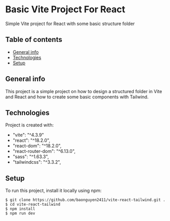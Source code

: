 # Basic Vite Project For React

Simple Vite project for React with some basic structure folder

## Table of contents

- [General info](#general-info)
- [Technologies](#technologies)
- [Setup](#setup)

## General info

This project is a simple project on how to design a structured folder in Vite and React and how to create some basic components with Tailwind.

## Technologies

Project is created with:

- "vite": "^4.3.9"
- "react": "^18.2.0",
- "react-dom": "^18.2.0",
- "react-router-dom": "^6.13.0",
- "sass": "^1.63.3",
- "tailwindcss": "^3.3.2",

## Setup

To run this project, install it locally using npm:

```
$ git clone https://github.com/baonguyen2411/vite-react-tailwind.git .
$ cd vite-react-tailwind
$ npm install
$ npm run dev
```
